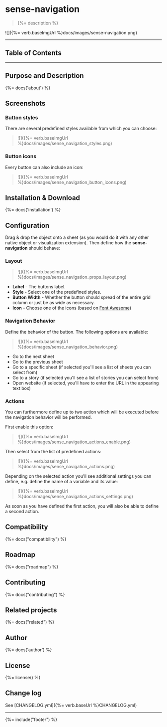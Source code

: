 # sense-navigation
> {%= description %}

![]({%= verb.baseImgUrl %}docs/images/sense-navigation.png)

---
## Table of Contents
<!-- toc -->

---

## Purpose and Description
{%= docs('about') %}

## Screenshots

### Button styles

There are several predefined styles available from which you can choose:

> ![]({%= verb.baseImgUrl %}docs/images/sense_navigation_styles.png)

### Button icons
Every button can also include an icon:

> ![]({%= verb.baseImgUrl %}docs/images/sense_navigation_button_icons.png)

## Installation & Download
{%= docs('installation') %}

## Configuration
Drag & drop the object onto a sheet (as you would do it with any other native object or visualization extension).
Then define how the **sense-navigation** should behave:

### Layout

> ![]({%= verb.baseImgUrl %}docs/images/sense_navigation_props_layout.png)

* **Label** - The buttons label.
* **Style** - Select one of the predefined styles.
* **Button Width** - Whether the button should spread of the entire grid column or just be as wide as necessary.
* **Icon** - Choose one of the icons (based on [Font Awesome](https://fortawesome.github.io/Font-Awesome/))

### Navigation Behavior
Define the behavior of the button. The following options are available:

> ![]({%= verb.baseImgUrl %}docs/images/sense_navigation_behavior.png) 

* Go to the next sheet
* Go to the previous sheet
* Go to a specific sheet (if selected you'll see a list of sheets you can select from)
* Go to a story (if selected you'll see a list of stories you can select from)
* Open website (if selected, you'll have to enter the URL in the appearing text box)

### Actions
You can furthermore define up to two action which will be executed before the navigation behavior will be performed.

First enable this option:

> ![]({%= verb.baseImgUrl %}docs/images/sense_navigation_actions_enable.png)

Then select from the list of predefined actions:

> ![]({%= verb.baseImgUrl %}docs/images/sense_navigation_actions.png)

Depending on the selected action you'll see additional settings you can define, e.g. define the name of a variable and its value:

> ![]({%= verb.baseImgUrl %}docs/images/sense_navigation_actions_settings.png)

As soon as you have defined the first action, you will also be able to define a second action.

## Compatibility
{%= docs("compatibility") %}

## Roadmap
{%= docs("roadmap") %}

## Contributing
{%= docs("contributing") %}

## Related projects
{%= docs("related") %}

## Author
{%= docs('author') %}

## License
{%= license() %}

## Change log
See [CHANGELOG.yml]({%= verb.baseUrl %}CHANGELOG.yml)

***

{%= include("footer") %}
